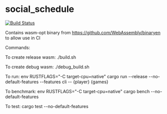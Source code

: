 # social_schedule
[![Build Status](https://travis-ci.org/mkb2091/social_schedule.svg?branch=master)](https://travis-ci.org/mkb2091/social_schedule)

Contains wasm-opt binary from https://github.com/WebAssembly/binaryen to allow use in CI

Commands:

To create release wasm: ./build.sh

To create debug wasm: ./debug_build.sh

To run: env RUSTFLAGS="-C target-cpu=native" cargo run --release --no-default-features --features cli -- {player} {games}

To benchmark: env RUSTFLAGS="-C target-cpu=native" cargo bench --no-default-features

To test: cargo test --no-default-features